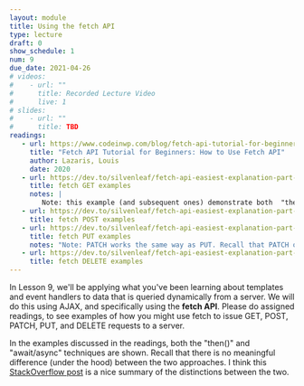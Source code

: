 ```yaml
---
layout: module
title: Using the fetch API
type: lecture
draft: 0
show_schedule: 1
num: 9
due_date: 2021-04-26
# videos: 
#    - url: ""
#      title: Recorded Lecture Video
#      live: 1
# slides:
#    - url: ""
#      title: TBD
readings:
   - url: https://www.codeinwp.com/blog/fetch-api-tutorial-for-beginners/
     title: "Fetch API Tutorial for Beginners: How to Use Fetch API"
     author: Lazaris, Louis
     date: 2020
   - url: https://dev.to/silvenleaf/fetch-api-easiest-explanation-part-1-4-get-silvenleaf-21e2
     title: fetch GET examples
     notes: |
        Note: this example (and subsequent ones) demonstrate both  "then" "async/await" techniques.
   - url: https://dev.to/silvenleaf/fetch-api-easiest-explanation-part-2-4-post-by-silvenleaf-1kmh
     title: fetch POST examples
   - url: https://dev.to/silvenleaf/fetch-api-easiest-explanation-part-3-4-put-by-silvenleaf-3oe8
     title: fetch PUT examples
     notes: "Note: PATCH works the same way as PUT. Recall that PATCH only updates specific attributes of a resource while PUT replaces the entire resource with a new version."
   - url: https://dev.to/silvenleaf/fetch-api-easiest-explanation-part-4-4-delete-by-silvenleaf-4376
     title: fetch DELETE examples
---
```


In Lesson 9, we'll be applying what you've been learning about templates and event handlers to data that is queried dynamically from a server. We will do this using AJAX, and specifically using the **fetch API**. Please do assigned readings, to see examples of how you might use fetch to issue GET, POST, PATCH, PUT, and DELETE requests to a server.

In the examples discussed in the readings, both the "then()" and "await/async" techniques are shown. Recall that there is no meaningful difference (under the hood) between the two approaches. I think this <a href="https://stackoverflow.com/questions/54495711/async-await-vs-then-which-is-the-best-for-performance" target="_blank">StackOverflow post</a> is a nice summary of the distinctions between the two. 